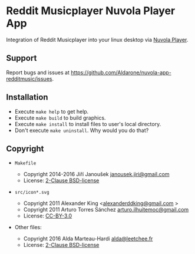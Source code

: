 Reddit Musicplayer Nuvola Player App
=============================

Integration of Reddit Musicplayer into your linux desktop via
[Nuvola Player](https://github.com/tiliado/nuvolaplayer).

Support
-------

Report bugs and issues at <https://github.com/Aldarone/nuvola-app-redditmusic/issues>.


Installation
------------

  * Execute ``make help`` to get help.
  * Execute ``make build`` to build graphics.
  * Execute ``make install`` to install files to user's local directory.
  * Don't execute ``make uninstall``. Why would you do that?


Copyright
---------

  - `Makefile`
    + Copyright 2014-2016 Jiří Janoušek <janousek.jiri@gmail.com>
    + License: [2-Clause BSD-license](./LICENSE-BSD.txt)

  - `src/icon*.svg`
    + Copyright 2011 Alexander King <alexanderddking@gmail.com >
    + Copyright 2011 Arturo Torres Sánchez <arturo.ilhuitemoc@gmail.com>
    + License: [CC-BY-3.0](./LICENSE-CC-BY.txt)

  - Other files:
    + Copyright 2016 Alda Marteau-Hardi <alda@leetchee.fr>
    + License: [2-Clause BSD-license](./LICENSE-BSD.txt)
